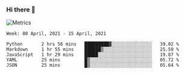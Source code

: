 ### Hi there 👋

![Metrics](https://github.com/radoapx/radoapx/blob/main/github-metrics.svg)

<!--START_SECTION:waka-->
```text
Week: 08 April, 2021 - 15 April, 2021

Python       2 hrs 56 mins   █████████▓░░░░░░░░░░░░░░░   39.02 % 
Markdown     1 hr 55 mins    ██████▒░░░░░░░░░░░░░░░░░░   25.50 % 
JavaScript   1 hr 29 mins    █████░░░░░░░░░░░░░░░░░░░░   19.87 % 
YAML         25 mins         █▒░░░░░░░░░░░░░░░░░░░░░░░   05.72 % 
JSON         25 mins         █▒░░░░░░░░░░░░░░░░░░░░░░░   05.64 % 
```
<!--END_SECTION:waka-->

<!--
**radoapx/radoapx** is a ✨ _special_ ✨ repository because its `README.md` (this file) appears on your GitHub profile.

Here are some ideas to get you started:

- 🔭 I’m currently working on ...
- 🌱 I’m currently learning ...
- 👯 I’m looking to collaborate on ...
- 🤔 I’m looking for help with ...
- 💬 Ask me about ...
- 📫 How to reach me: ...
- 😄 Pronouns: ...
- ⚡ Fun fact: ...
-->
